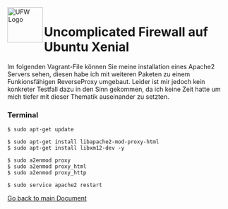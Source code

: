 <img align="left" width="80" height="80" src="./img/../../img/firewall-logo.jpg" alt="UFW Logo">

# Uncomplicated Firewall auf Ubuntu Xenial
Im folgenden Vagrant-File können Sie meine installation eines Apache2 Servers sehen, diesen habe ich mit weiteren Paketen zu einem Funkionsfähigen ReverseProxy umgebaut. Leider ist mir jedoch kein konkreter Testfall dazu in den Sinn gekommen, da ich keine Zeit hatte um mich tiefer mit dieser Thematik auseinander zu setzten.

### Terminal
```
$ sudo apt-get update

$ sudo apt-get install libapache2-mod-proxy-html
$ sudo apt-get install libxm12-dev -y

$ sudo a2enmod proxy
$ sudo a2enmod proxy_html
$ sudo a2enmod proxy_http 

$ sudo service apache2 restart
```

[Go back to main Document](https://github.com/Daddey69/Modul_300/blob/master/README.md)